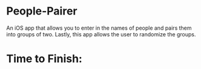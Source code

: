 # People-Pairer
An iOS app that allows you to enter in the names of people and pairs them into groups of two. Lastly, this app allows the user to randomize the groups.


# Time to Finish:

